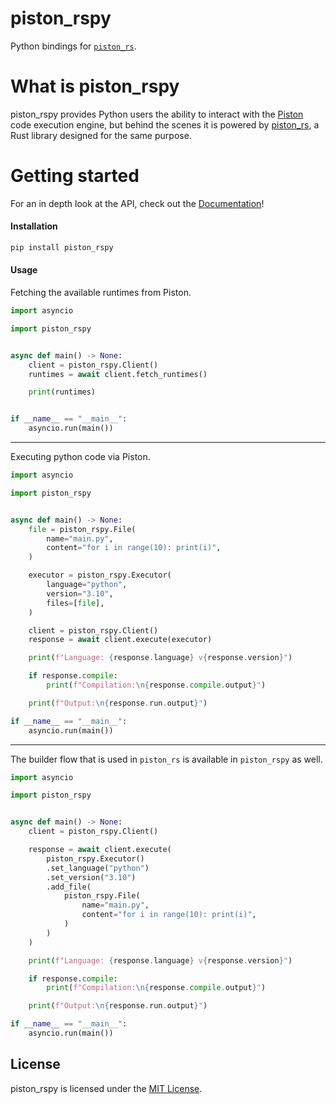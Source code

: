 # piston_rspy

Python bindings for [`piston_rs`](https://github.com/Jonxslays/piston_rs).

# What is piston_rspy

piston_rspy provides Python users the ability to interact with the
[Piston](https://github.com/engineer-man/piston) code execution engine,
but behind the scenes it is powered by [piston_rs](https://github.com/Jonxslays/piston_rs),
a Rust library designed for the same purpose.

# Getting started

For an in depth look at the API, check out the [Documentation](https://jonxslays.github.io/piston_rspy/piston_rspy/)!

#### Installation

```bash
pip install piston_rspy
```

#### Usage

Fetching the available runtimes from Piston.
```py
import asyncio

import piston_rspy


async def main() -> None:
    client = piston_rspy.Client()
    runtimes = await client.fetch_runtimes()

    print(runtimes)


if __name__ == "__main__":
    asyncio.run(main())
```

---

Executing python code via Piston.
```py
import asyncio

import piston_rspy


async def main() -> None:
    file = piston_rspy.File(
        name="main.py",
        content="for i in range(10): print(i)",
    )

    executor = piston_rspy.Executor(
        language="python",
        version="3.10",
        files=[file],
    )

    client = piston_rspy.Client()
    response = await client.execute(executor)

    print(f"Language: {response.language} v{response.version}")

    if response.compile:
        print(f"Compilation:\n{response.compile.output}")

    print(f"Output:\n{response.run.output}")

if __name__ == "__main__":
    asyncio.run(main())
```

---

The builder flow that is used in `piston_rs` is available in
`piston_rspy` as well.
```py
import asyncio

import piston_rspy


async def main() -> None:
    client = piston_rspy.Client()

    response = await client.execute(
        piston_rspy.Executor()
        .set_language("python")
        .set_version("3.10")
        .add_file(
            piston_rspy.File(
                name="main.py",
                content="for i in range(10): print(i)",
            )
        )
    )

    print(f"Language: {response.language} v{response.version}")

    if response.compile:
        print(f"Compilation:\n{response.compile.output}")

    print(f"Output:\n{response.run.output}")

if __name__ == "__main__":
    asyncio.run(main())
```

## License

piston_rspy is licensed under the [MIT License](https://github.com/Jonxslays/piston_rspy/blob/master/LICENSE).
